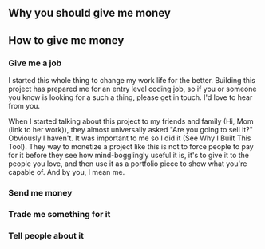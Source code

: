 ## Why you should give me money

## How to give me money

### Give me a job
  I started this whole thing to change my work life for the better. Building this project has prepared me for an entry level coding job, so if you or someone you know is looking for a such a thing, please get in touch. I'd love to hear from you.

  When I started talking about this project to my friends and family (Hi, Mom (link to her work)), they almost universally asked "Are you going to sell it?" Obviously I haven't. It was important to me so I did it (See Why I Built This Tool). They way to monetize a project like this is not to force people to pay for it before they see how mind-bogglingly useful it is, it's to give it to the people you love, and then use it as a portfolio piece to show what you're capable of. And by you, I mean me.

### Send me money

### Trade me something for it

### Tell people about it
